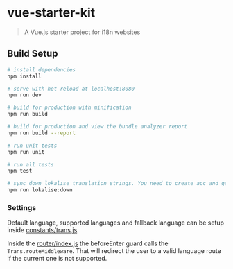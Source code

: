 # vue-starter-kit

> A Vue.js starter project for i18n websites

## Build Setup

``` bash
# install dependencies
npm install

# serve with hot reload at localhost:8080
npm run dev

# build for production with minification
npm run build

# build for production and view the bundle analyzer report
npm run build --report

# run unit tests
npm run unit

# run all tests
npm test

# sync down lokalise translation strings. You need to create acc and generate token. Not available for free plan.
npm run lokalise:down
```

### Settings
Default language, supported languages and fallback language can be setup inside [constants/trans.js](./src/constants/trans.js).

Inside the [router/index.js](./src/router/index.js) the beforeEnter guard calls the `Trans.routeMiddleware`. That will redirect the user to a valid language route if the current one is not supported.

